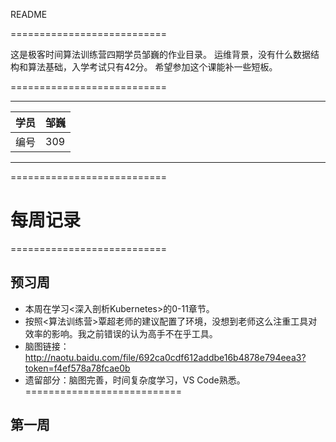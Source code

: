 README

===========================

这是极客时间算法训练营四期学员邹巍的作业目录。
运维背景，没有什么数据结构和算法基础，入学考试只有42分。
希望参加这个课能补一些短板。

===========================

****
	
|学员|邹巍
|---|---
|编号|309

****
===========================


# 每周记录
===========================
## 预习周
* 本周在学习<深入剖析Kubernetes>的0-11章节。
* 按照<算法训练营>覃超老师的建议配置了环境，没想到老师这么注重工具对效率的影响。我之前错误的认为高手不在乎工具。
* 脑图链接：http://naotu.baidu.com/file/692ca0cdf612addbe16b4878e794eea3?token=f4ef578a78fcae0b
* 遗留部分：脑图完善，时间复杂度学习，VS Code熟悉。
===========================

## 第一周

